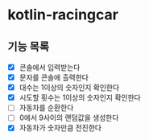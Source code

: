 # kotlin-racingcar

## 기능 목록

-[x] 콘솔에서 입력받는다
-[x] 문자를 콘솔에 츨력한다
-[x] 대수는 1이상의 숫자인지 확인한다
-[x] 시도할 횟수는 1이상의 숫자인지 확인한다
-[ ] 자동차를 순환한다
-[ ] 0에서 9사이의 랜덤값을 생성한다
-[x] 자동차가 숫자만큼 전진한다
